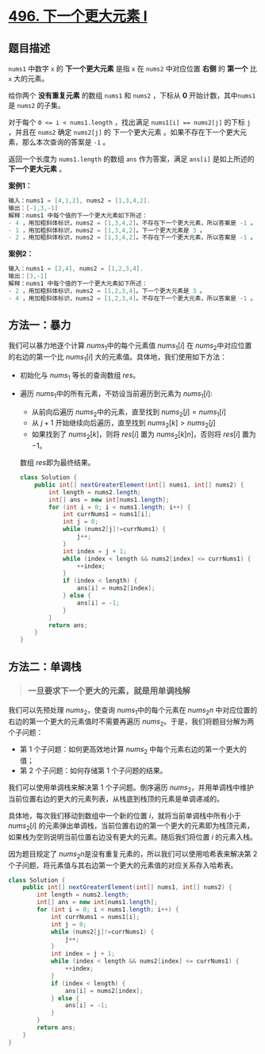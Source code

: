 # [496. 下一个更大元素 I](https://leetcode-cn.com/problems/next-greater-element-i/)

## 题目描述

`nums1` 中数字 `x` 的 **下一个更大元素** 是指 `x` 在 `nums2` 中对应位置 **右侧** 的 **第一个** 比 `x` 大的元素。

给你两个 **没有重复元素** 的数组 `nums1` 和 `nums2` ，下标从 **0** 开始计数，其中`nums1` 是 `nums2` 的子集。

对于每个 `0 <= i < nums1.length` ，找出满足 `nums1[i] == nums2[j]` 的下标 `j` ，并且在 `nums2` 确定 `nums2[j]` 的 下一个更大元素 。如果不存在下一个更大元素，那么本次查询的答案是 `-1` 。

返回一个长度为 `nums1.length` 的数组 `ans` 作为答案，满足 `ans[i]` 是如上所述的 **下一个更大元素** 。

**案例1：**

```java
输入：nums1 = [4,1,2], nums2 = [1,3,4,2].
输出：[-1,3,-1]
解释：nums1 中每个值的下一个更大元素如下所述：
- 4 ，用加粗斜体标识，nums2 = [1,3,4,2]。不存在下一个更大元素，所以答案是 -1 。
- 1 ，用加粗斜体标识，nums2 = [1,3,4,2]。下一个更大元素是 3 。
- 2 ，用加粗斜体标识，nums2 = [1,3,4,2]。不存在下一个更大元素，所以答案是 -1 。
```

**案例2：**

```java
输入：nums1 = [2,4], nums2 = [1,2,3,4].
输出：[3,-1]
解释：nums1 中每个值的下一个更大元素如下所述：
- 2 ，用加粗斜体标识，nums2 = [1,2,3,4]。下一个更大元素是 3 。
- 4 ，用加粗斜体标识，nums2 = [1,2,3,4]。不存在下一个更大元素，所以答案是 -1 。

```

## 方法一：暴力

我们可以暴力地逐个计算 $\textit{nums}_1$中的每个元素值 $\textit{nums}_1[i]$ 在 $\textit{nums}_2$中对应位置的右边的第一个比 $\textit{nums}_1[i]$ 大的元素值。具体地，我们使用如下方法：

- 初始化与 $\textit{nums}_1$ 等长的查询数组 $\textit{res}$。

- 遍历 $\textit{nums}_1$中的所有元素，不妨设当前遍历到元素为 $\textit{nums}_1[i]$:

  - 从前向后遍历 $\textit{nums}_2$中的元素，直至找到 $\textit{nums}_2[j] = \textit{nums}_1[i]$
  - 从 $j+1$ 开始继续向后遍历，直至找到 $\textit{nums}_2[k] > \textit{nums}_2[j]$
  - 如果找到了 $\textit{nums}_2[k]$，则将 $\textit{res}[i]$ 置为 $\textit{nums}_2[k]n$]，否则将 $\textit{res}[i]$ 置为 $−1$。


  数组 $\textit{res}$即为最终结果。

  ```java
  class Solution {
      public int[] nextGreaterElement(int[] nums1, int[] nums2) {
          int length = nums2.length;
          int[] ans = new int[nums1.length];
          for (int i = 0; i < nums1.length; i++) {
              int currNums1 = nums1[i];
              int j = 0;
              while (nums2[j]!=currNums1) {
                  j++;
              }
              int index = j + 1;
              while (index < length && nums2[index] <= currNums1) {
                  ++index;
              }
              if (index < length) {
                  ans[i] = nums2[index];
              } else {
                  ans[i] = -1;
              }
          }
          return ans;
      }
  }
  ```

  

## 方法二：单调栈

> ### 一旦要求下一个更大的元素，就是用单调栈解

我们可以先预处理 $\textit{nums}_2$，使查询 $\textit{nums}_1$中的每个元素在 $\textit{nums}_2n$ 中对应位置的右边的第一个更大的元素值时不需要再遍历 $\textit{nums}_2$。于是，我们将题目分解为两个子问题：

- 第 $1$ 个子问题：如何更高效地计算 $\textit{nums}_2$ 中每个元素右边的第一个更大的值；
- 第 $2$ 个子问题：如何存储第 $1$ 个子问题的结果。

我们可以使用单调栈来解决第 $1$ 个子问题。倒序遍历 $\textit{nums}_2$，并用单调栈中维护当前位置右边的更大的元素列表，从栈底到栈顶的元素是单调递减的。

具体地，每次我们移动到数组中一个新的位置 $i$，就将当前单调栈中所有小于 $\textit{nums}_2[i]$ 的元素弹出单调栈，当前位置右边的第一个更大的元素即为栈顶元素，如果栈为空则说明当前位置右边没有更大的元素。随后我们将位置 $i$ 的元素入栈。

因为题目规定了 $\textit{nums}_2n$是没有重复元素的，所以我们可以使用哈希表来解决第 $2$ 个子问题，将元素值与其右边第一个更大的元素值的对应关系存入哈希表。

```java
class Solution {
    public int[] nextGreaterElement(int[] nums1, int[] nums2) {
        int length = nums2.length;
        int[] ans = new int[nums1.length];
        for (int i = 0; i < nums1.length; i++) {
            int currNums1 = nums1[i];
            int j = 0;
            while (nums2[j]!=currNums1) {
                j++;
            }
            int index = j + 1;
            while (index < length && nums2[index] <= currNums1) {
                ++index;
            }
            if (index < length) {
                ans[i] = nums2[index];
            } else {
                ans[i] = -1;
            }
        }
        return ans;
    }
}
```


